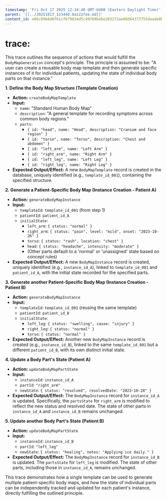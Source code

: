 ```yaml
---
timestamp: 'Fri Oct 17 2025 12:34:40 GMT-0400 (Eastern Daylight Time)'
parent: '[[../20251017_123440.8a122fee.md]]'
content_id: e86c09b8d0f61cf679834d5c49769bebe203272ae00d64373755daade0b96c23
---
```


# trace:

This trace outlines the sequence of actions that would fulfill the `BodyMapGeneration` concept's principle. The principle is assumed to be: "A user can create a reusable body map template and then generate specific instances of it for individual patients, updating the state of individual body parts on that instance."

**1. Define the Body Map Structure (Template Creation)**

* **Action:** `createBodyMapTemplate`
* **Input:**
  * `name`: "Standard Human Body Map"
  * `description`: "A general template for recording symptoms across common body regions."
  * `parts`:
    * `{ id: "head", name: "Head", description: "Cranium and face region" }`
    * `{ id: "torso", name: "Torso", description: "Chest and abdomen" }`
    * `{ id: "left_arm", name: "Left Arm" }`
    * `{ id: "right_arm", name: "Right Arm" }`
    * `{ id: "left_leg", name: "Left Leg" }`
    * `{ id: "right_leg", name: "Right Leg" }`
* **Expected Output/Effect:** A new `BodyMapTemplate` record is created in the database, uniquely identified (e.g., `template_id_001`), containing the specified structure.

**2. Generate a Patient-Specific Body Map (Instance Creation - Patient A)**

* **Action:** `generateBodyMapInstance`
* **Input:**
  * `templateId`: `template_id_001` (from step 1)
  * `patientId`: `patient_id_A`
  * `initialState`:
    * `left_arm`: `{ status: "normal" }`
    * `right_arm`: `{ status: "pain", level: "mild", onset: "2023-10-26" }`
    * `torso`: `{ status: "rash", location: "chest" }`
    * `head`: `{ status: "headache", intensity: "moderate" }`
    * (Other parts default to a 'normal' or 'unassigned' state based on concept rules)
* **Expected Output/Effect:** A new `BodyMapInstance` record is created, uniquely identified (e.g., `instance_id_A`), linked to `template_id_001` and `patient_id_A`, with the initial state recorded for the specified parts.

**3. Generate another Patient-Specific Body Map (Instance Creation - Patient B)**

* **Action:** `generateBodyMapInstance`
* **Input:**
  * `templateId`: `template_id_001` (reusing the same template)
  * `patientId`: `patient_id_B`
  * `initialState`:
    * `left_leg`: `{ status: "swelling", cause: "injury" }`
    * `right_leg`: `{ status: "normal" }`
    * `torso`: `{ status: "normal" }`
* **Expected Output/Effect:** Another new `BodyMapInstance` record is created (e.g., `instance_id_B`), linked to the same `template_id_001` but a different `patient_id_B`, with its own distinct initial state.

**4. Update a Body Part's State (Patient A)**

* **Action:** `updateBodyMapPartState`
* **Input:**
  * `instanceId`: `instance_id_A`
  * `partId`: `"right_arm"`
  * `newState`: `{ status: "resolved", resolvedDate: "2023-10-28" }`
* **Expected Output/Effect:** The `BodyMapInstance` record for `instance_id_A` is updated. Specifically, the `partsState` for `right_arm` is modified to reflect the new status and resolved date. The state of other parts in `instance_id_A` and `instance_id_B` remains unchanged.

**5. Update another Body Part's State (Patient B)**

* **Action:** `updateBodyMapPartState`
* **Input:**
  * `instanceId`: `instance_id_B`
  * `partId`: `"left_leg"`
  * `newState`: `{ status: "healing", notes: "Applying ice daily." }`
* **Expected Output/Effect:** The `BodyMapInstance` record for `instance_id_B` is updated. The `partsState` for `left_leg` is modified. The state of other parts, including those in `instance_id_A`, remains unchanged.

This trace demonstrates how a single template can be used to generate multiple patient-specific body maps, and how the state of individual parts can be independently tracked and updated for each patient's instance, directly fulfilling the outlined principle.
